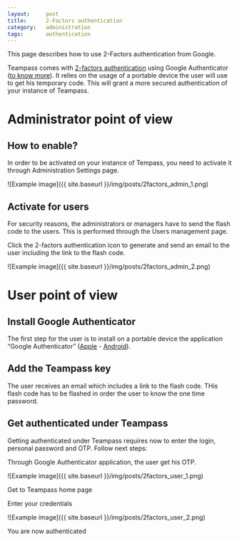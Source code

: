 ```yaml
---
layout: 	post
title: 		2-Factors authentication
category: 	administration
tags:		authentication 
---
```


<p class="message">
    This page describes how to use 2-Factors authentication from Google.
</p>
<span class="linkmore"></span>

Teampass comes with [2-factors authentication](http://en.wikipedia.org/wiki/Two-step_verification) using Google Authenticator ([to know more](http://en.wikipedia.org/wiki/Google_Authenticator)). It relies on the usage of a portable device the user will use to get his temporary code. This will grant a more secured authentication of your instance of Teampass.

# Administrator point of view

## How to enable?

In order to be activated on your instance of Tempass, you need to activate it through Administration Settings page.

![Example image]({{ site.baseurl }}/img/posts/2factors_admin_1.png)

## Activate for users

For security reasons, the administrators or managers have to send the flash code to the users.
This is performed through the Users management page.

Click the 2-factors authentication icon to generate and send an email to the user including the link to the flash code.

![Example image]({{ site.baseurl }}/img/posts/2factors_admin_2.png)

# User point of view

## Install Google Authenticator

The first step for the user is to install on a portable device the application “Google Authenticator” ([Apple](https://itunes.apple.com/us/app/google-authenticator/id388497605) - [Android](https://play.google.com/store/apps/details?id=com.google.android.apps.authenticator2)).

## Add the Teampass key

The user receives an email which includes a link to the flash code. THis flash code has to be flashed in order the user to know the one time password.

## Get authenticated under Teampass

Getting authenticated under Teampass requires now to enter the login, personal password and OTP. Follow next steps:

Through Google Authenticator application, the user get his OTP.

![Example image]({{ site.baseurl }}/img/posts/2factors_user_1.png)

Get to Teampass home page

Enter your credentials

![Example image]({{ site.baseurl }}/img/posts/2factors_user_2.png)

You are now authenticated
